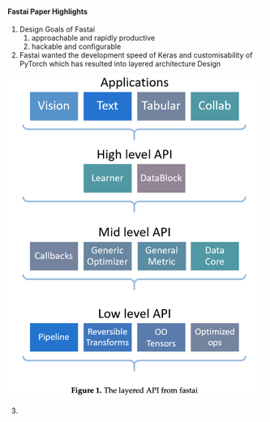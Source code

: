 
#### Fastai Paper Highlights

1. Design Goals of Fastai
   1. approachable and rapidly productive
   2. hackable and configurable
2. Fastai wanted the development speed of Keras and customisability of PyTorch which has resulted into layered architecture Design

![Fastai Architecture](FastaiPaper-image-1.png)


3. 

